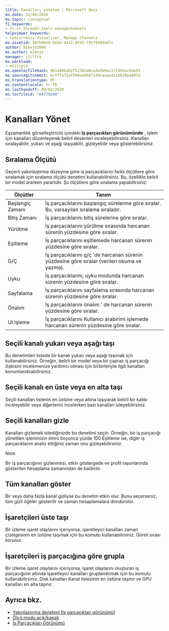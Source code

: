 ```yaml
---
title: Kanalları yönetme | Microsoft Docs
ms.date: 11/04/2016
ms.topic: conceptual
f1_keywords:
- vs.cv.threads.tools.managechannels
helpviewer_keywords:
- Concurrency Visualizer, Manage Channels
ms.assetid: 507b06e9-bb56-4a72-8fd5-f91f958da6fc
author: mikejo5000
ms.author: mikejo
manager: jillfra
ms.workload:
- multiple
ms.openlocfilehash: 0b1480bab2f52383a8ca3a5b0ac22fd56acb5e01
ms.sourcegitcommit: 6cfffa72af599a9d667249caaaa411bb28ea69fd
ms.translationtype: MT
ms.contentlocale: tr-TR
ms.lasthandoff: 09/02/2020
ms.locfileid: "64779248"
---
```

# <a name="manage-channels"></a>Kanalları Yönet
Eşzamanlılık görselleştiricisi içindeki **Iş parçacıkları görünümünde** , işlem için kanalları düzenleyerek belirli desenleri inceleyebilirsiniz. Kanalları sıralayabilir, yukarı ve aşağı taşıyabilir, gizleyebilir veya gösterebilirsiniz.

## <a name="sort-by"></a>Sıralama Ölçütü
 Geçerli yakınlaştırma düzeyine göre iş parçacıklarını farklı ölçütlere göre sıralamak için sıralama ölçütü denetimi kullanabilirsiniz. Bu, özellikle belirli bir model ararken yararlıdır. Şu ölçütlere göre sıralama yapabilirsiniz:

|Ölçütler|Tanım|
|--------------|----------------|
|Başlangıç Zamanı|İş parçacıklarını başlangıç sürelerine göre sıralar. Bu, varsayılan sıralama sıraladır.|
|Bitiş Zamanı|İş parçacıklarını bitiş sürelerine göre sıralar.|
|Yürütme|İş parçacıklarını yürütme sırasında harcanan sürenin yüzdesine göre sıralar.|
|Eşitleme|İş parçacıklarını eşitlemede harcanan sürenin yüzdesine göre sıralar.|
|G/Ç|İş parçacıklarını g/ç 'de harcanan sürenin yüzdesine göre sıralar (verileri okuma ve yazma).|
|Uyku|İş parçacıklarını, uyku modunda harcanan sürenin yüzdesine göre sıralar.|
|Sayfalama|İş parçacıklarını sayfalama sırasında harcanan sürenin yüzdesine göre sıralar.|
|Önalım|İş parçacıklarını önalım ' de harcanan sürenin yüzdesine göre sıralar.|
|UI Işleme|İş parçacıklarını Kullanıcı arabirimi işlemede harcanan sürenin yüzdesine göre sıralar.|

## <a name="move-selected-channel-up-or-down"></a>Seçili kanalı yukarı veya aşağı taşı
 Bu denetimleri listede bir kanalı yukarı veya aşağı taşımak için kullanabilirsiniz. Örneğin, belirli bir model veya bir çapraz iş parçacığı ilişkisini incelemenize yardımcı olması için birbirleriyle ilgili kanalları konumlandırabilirsiniz.

## <a name="move-selected-channel-to-top-or-bottom"></a>Seçili kanalı en üste veya en alta taşı
 Seçili kanalları listenin en üstüne veya altına taşıyarak belirli bir kalıbı inceleyebilir veya diğerlerini incelerken bazı kanalları izleyebilirsiniz.

## <a name="hide-selected-channels"></a>Seçili kanalları gizle
 Kanalları gizlemek istediğinizde bu denetimi seçin. Örneğin, bir iş parçacığı yönetilen işleminizin ömrü boyunca yüzde 100 Eşitleme ise, diğer iş parçacıklarını analiz ettiğiniz zaman onu gizleyebilirsiniz.

> [!NOTE]
> Bir iş parçacığının gizlenmesi, etkin göstergede ve profil raporlarında gösterilen hesaplama zamanından de kaldırılır.

## <a name="show-all-channels"></a>Tüm kanalları göster
 Bir veya daha fazla kanal gizliyse bu denetim etkin olur. Bunu seçerseniz, tüm gizli öğeler gösterilir ve zaman hesaplamalara döndürülür.

## <a name="move-markers-to-top"></a>İşaretçileri üste taşı
 Bir izleme işaret olaylarını içeriyorsa, işaretleyici kanalları zaman çizelgesinin en üstüne taşımak için bu komutu kullanabilirsiniz. Göreli sırası korunur.

## <a name="group-markers-by-thread"></a>İşaretçileri iş parçacığına göre grupla
 Bir izleme işaret olaylarını içeriyorsa, işaret olaylarını oluşturan iş parçacığının altında işaretleyici kanalları gruplandırmak için bu komutu kullanabilirsiniz.  Disk kanalları Kanal listesinin en üstüne taşınır ve GPU kanalları en alta taşınır.

## <a name="see-also"></a>Ayrıca bkz.
- [Yakınlaştırma denetimi (Iş parçacıkları görünümü)](../profiling/zoom-control-threads-view.md)
- [Ölçü modu açık/kapalı](../profiling/measure-mode-on-off.md)
- [İş Parçacıkları Görünümü](../profiling/threads-view-parallel-performance.md)